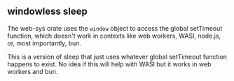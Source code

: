 ## windowless sleep

The web-sys crate uses the `window` object to access the global setTimeout function, which doesn't work in contexts like web workers, WASI, node.js, or, most importantly, bun.

This is a version of sleep that just uses whatever global setTimeout function happens to exist. No idea if this will help with WASI but it works in web workers and bun.

